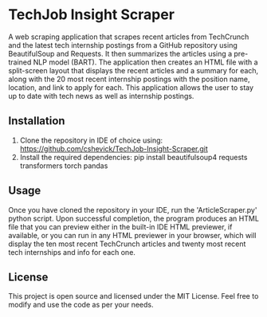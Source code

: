 # TechJob Insight Scraper

A web scraping application that scrapes recent articles from TechCrunch and the latest tech internship postings from a GitHub repository using BeautifulSoup and Requests. It then summarizes the articles using a pre-trained NLP model (BART). The application then creates an HTML file with a split-screen layout that displays the recent articles and a summary for each, along with the 20 most recent internship postings with the position name, location, and link to apply for each. This application allows the user to stay up to date with tech news as well as internship postings. 

## Installation
   1. Clone the repository in IDE of choice using: https://github.com/cshevick/TechJob-Insight-Scraper.git
   2. Install the required dependencies: pip install beautifulsoup4 requests transformers torch pandas

## Usage

Once you have cloned the repository in your IDE, run the 'ArticleScraper.py' python script. Upon successful completion, the program produces an HTML file that you can preview either in the built-in IDE HTML previewer, if available, or you can run in any HTML previewer in your browser, which will display the ten most recent TechCrunch articles and twenty most recent tech internships and info for each one.

## License
This project is open source and licensed under the MIT License. Feel free to modify and use the code as per your needs.

